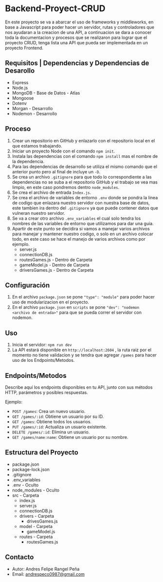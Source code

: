 # Backend-Proyect-CRUD

En este proyecto se va a abarcar el uso de frameworks y middleworks, en base a Javascript para poder hacer un servidor, rutas y controladores que nos ayudaran a la creacion de una API, a continuacion se dara a conocer toda la documentacion y procesos que se realizaron para lograr que el proyecto CRUD, tenga lista una API que pueda ser implementada en un proyecto Frontend.

## Requisitos | Dependencias y Dependencias de Desarollo

-  Express
-  Node.js
-  MongoDB - Base de Datos - Atlas
-  Mongoose
-  Dotenv
-  Morgan - Desarrollo
-  Nodemon - Desarrollo

## Proceso

1. Crear un repositorio en GitHub y enlazarlo con el repositorio local en el que estamos trabajando.
2. Iniciar un proyecto Node con el comando `npm init`.
3. Instala las dependencias con el comando `npm install` mas el nombre de la dependencia.
4. Para las dependencias de desarrollo se utiliza el mismo comando que el anterior punto pero al final de incluye un `-D`.
5. Se crea un archivo `.gitignore` para que todo lo correspondiente a las dependencias no se suba a el repositorio GitHub y el trabajo se vea mas limpio, en este caso pondremos dentro `node_modules`.
6. Se crea el archivo de entrada `Index.js`.
7. Se crea el archivo de variables de entorno `.env` donde se pondra la linea de codigo que enlazara nuestro servidor con nuestra base de datos, este tambien ira dentro del `.gitignore` ya que puede contener datos que vulneran nuestro servidor.
8. Se va a crear otro archivo `.env_variables` el cual solo tendra los nombres de las variables de entorno que utilizamos para dar una guia.
9. Apartir de este punto se decidira si vamos a manejar varios archivos para manejar y mantener nuestro codigo, o solo en un archivo colocar todo, en este caso se hace el manejo de varios archivos como por ejemplo.
   -  server.js
   -  connectionDB.js
   -  routesGames.js - Dentro de Carpeta
   -  gameModel.js - Dentro de Carpeta
   -  driversGames.js - Dentro de Carpeta

## Configuración

1. En el archivo `package.json` se pone `"type": "module"` para poder hacer uso de modularizacion en el proyecto.
2. En el archivo `package.json` en `scripts` se pone `"dev": "nodemon <archivo de entrada>"` para que se pueda correr el servidor con nodemon.

## Uso

1. Inicia el servidor: `npm run dev`
2. La API estará disponible en `http://localhost:2604` , la ruta raiz por el momento no tiene validacion y se tendra que agregar `/games` para hacer uso de los Endpoints/Metodos.

## Endpoints/Metodos

Describe aquí los endpoints disponibles en tu API, junto con sus métodos HTTP, parámetros y posibles respuestas.

Ejemplo:

-  `POST /games`: Crea un nuevo usuario.
-  `GET /games/:id`: Obtiene un usuario por su ID.
-  `GET /games`: Obtiene todos los usuarios.
-  `PUT /games/:id`: Actualiza un usuario existente.
-  `DELETE /games/:id`: Elimina un usuario.
-  `GET /games/name:name`: Obtiene un usuario por su nombre.

## Estructura del Proyecto

-  package.json
-  package-lock.json
-  .gitignore
-  .env_variables
-  .env - Oculto
-  node_modules - Oculto
-  src - Carpeta
   -  index.js
   -  server.js
   -  connectionDB.js
   -  drivers - Carpeta
      -  drivesGames.js
   -  model - Carpeta
      -  gameModel.js
   -  routes - Carpeta
      -  routesGames.js

## Contacto

-  Autor: Andres Felipe Rangel Peña
-  Email: andrespeco0987@gmail.com

